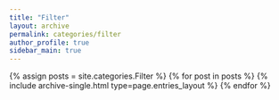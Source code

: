 ```yaml
---
title: "Filter"
layout: archive
permalink: categories/filter
author_profile: true
sidebar_main: true
---
```



{% assign posts = site.categories.Filter %}
{% for post in posts %} {% include archive-single.html type=page.entries_layout %} {% endfor %}